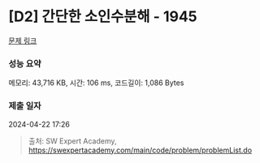 # [D2] 간단한 소인수분해 - 1945 

[문제 링크](https://swexpertacademy.com/main/code/problem/problemDetail.do?contestProbId=AV5Pl0Q6ANQDFAUq) 

### 성능 요약

메모리: 43,716 KB, 시간: 106 ms, 코드길이: 1,086 Bytes

### 제출 일자

2024-04-22 17:26



> 출처: SW Expert Academy, https://swexpertacademy.com/main/code/problem/problemList.do